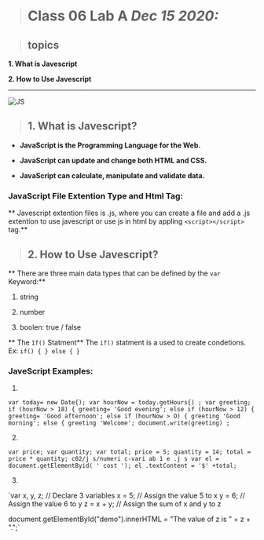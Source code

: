 > # Class 06 Lab A  *Dec 15 2020:*

> ## topics

__1. What is Javescript__

__2. How to Use Javescript__

---


![JS](https://hackernoon.com/hn-images/1*bxEkHw1xewxOFjmGunb-Cw.png)

> ## __1. What is Javescript?__

* **JavaScript is the Programming Language for the Web.**
 
* **JavaScript can update and change both HTML and CSS.**

* **JavaScript can calculate, manipulate and validate data.**

### JavaScript File Extention Type and Html Tag:

** Javescript extention files is .js, where you can create a file and add a .js extention to use javescript or use js in html by appling `<script></script>` tag.**


> ## __2. How to Use Javescript?__

** There are three main data types that can be defined by the `var` Keyword:**

1. string 

2. number

3. boolen: true / false

** The `If()` Statment**
The `if()` statment is a used to create condetions.
Ex: `if() { } else { }`


### JaveScript Examples:
1. 
`var today= new Date{);
var hourNow = today.getHours{) ;
var greeting;
if (hourNow > 18) {
greeting= 'Good evening';
else if (hourNow > 12) {
greeting= 'Good afternoon';
else if (hourNow > O) {
greeting 'Good morning';
else {
greeting 'Welcome';
document.write(greeting) ;`


2. 
`var price;
var quantity;
var total;
price = 5;
quantity = 14;
total = price * quantity;
c02/j s/numeri c-vari ab 1 e .j s
var el = document.getElementByid( ' cost ');
el .textContent = '$' +total;`

3. 
`var x, y, z;  // Declare 3 variables
x = 5;    // Assign the value 5 to x
y = 6;    // Assign the value 6 to y
z = x + y;  // Assign the sum of x and y to z

document.getElementById("demo").innerHTML =
"The value of z is " + z + ".";`





